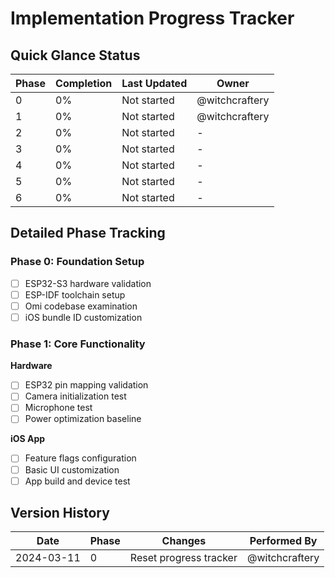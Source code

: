 # Implementation Progress Tracker

## Quick Glance Status

| Phase | Completion | Last Updated | Owner |
|-------|------------|--------------|-------|
| 0 | 0% | Not started | @witchcraftery |
| 1 | 0% | Not started | @witchcraftery |
| 2 | 0% | Not started | - |
| 3 | 0% | Not started | - |
| 4 | 0% | Not started | - |
| 5 | 0% | Not started | - |
| 6 | 0% | Not started | - |

## Detailed Phase Tracking

### Phase 0: Foundation Setup

- [ ] ESP32-S3 hardware validation
- [ ] ESP-IDF toolchain setup
- [ ] Omi codebase examination
- [ ] iOS bundle ID customization

### Phase 1: Core Functionality

**Hardware**  

- [ ] ESP32 pin mapping validation
- [ ] Camera initialization test
- [ ] Microphone test
- [ ] Power optimization baseline

**iOS App**  

- [ ] Feature flags configuration
- [ ] Basic UI customization
- [ ] App build and device test

## Version History

| Date | Phase | Changes | Performed By |
|------|-------|---------|--------------|
| 2024-03-11 | 0 | Reset progress tracker | @witchcraftery |

